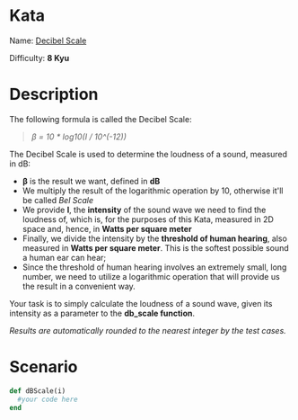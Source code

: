 # Kata
Name: [Decibel Scale](https://www.codewars.com/kata/decibel-scale)

Difficulty: **8 Kyu**

# Description
The following formula is called the Decibel Scale:

>_β = 10 * log10(I / 10^(-12))_

The Decibel Scale is used to determine the loudness of a sound, measured in dB:

* **β** is the result we want, defined in **dB**
* We multiply the result of the logarithmic operation by 10, otherwise it'll be called *Bel Scale*
* We provide **I**, the **intensity** of the sound wave we need to find the loudness of, which is, for the purposes of this Kata, measured in 2D space and, hence, in **Watts per square meter**
* Finally, we divide the intensity by the **threshold of human hearing**, also measured in **Watts per square meter**. This is the softest possible sound a human ear can hear;
* Since the threshold of human hearing involves an extremely small, long number, we need to utilize a logarithmic operation that will provide us the result in a convenient way.

Your task is to simply calculate the loudness of a sound wave, given its intensity as a parameter to the **db_scale function**.

*Results are automatically rounded to the nearest integer by the test cases.*

# Scenario
```ruby
def dBScale(i)
  #your code here
end
```
